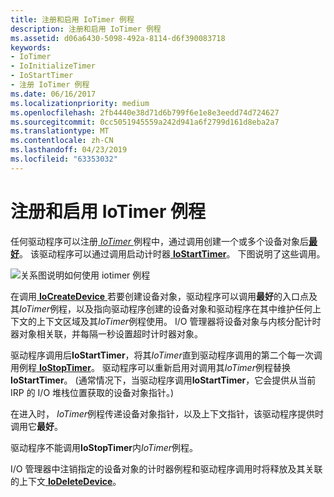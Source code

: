 ```yaml
---
title: 注册和启用 IoTimer 例程
description: 注册和启用 IoTimer 例程
ms.assetid: d06a6430-5098-492a-8114-d6f390083718
keywords:
- IoTimer
- IoInitializeTimer
- IoStartTimer
- 注册 IoTimer 例程
ms.date: 06/16/2017
ms.localizationpriority: medium
ms.openlocfilehash: 2fb4440e38d71d6b799f6e1e8e3eedd74d724627
ms.sourcegitcommit: 0cc5051945559a242d941a6f2799d161d8eba2a7
ms.translationtype: MT
ms.contentlocale: zh-CN
ms.lasthandoff: 04/23/2019
ms.locfileid: "63353032"
---
```

# <a name="registering-and-enabling-an-iotimer-routine"></a>注册和启用 IoTimer 例程





任何驱动程序可以注册[ *IoTimer* ](https://msdn.microsoft.com/library/windows/hardware/ff550381)例程中，通过调用创建一个或多个设备对象后[**最好**](https://msdn.microsoft.com/library/windows/hardware/ff549344)。 该驱动程序可以通过调用启动计时器[ **IoStartTimer**](https://msdn.microsoft.com/library/windows/hardware/ff550373)。 下图说明了这些调用。

![关系图说明如何使用 iotimer 例程](images/3iotmer.png)

在调用[ **IoCreateDevice** ](https://msdn.microsoft.com/library/windows/hardware/ff548397)若要创建设备对象，驱动程序可以调用**最好**的入口点及其*IoTimer*例程，以及指向驱动程序创建的设备对象和驱动程序在其中维护任何上下文的上下文区域及其*IoTimer*例程使用。 I/O 管理器将设备对象与内核分配计时器对象相关联，并每隔一秒设置超时计时器对象。

驱动程序调用后**IoStartTimer**，将其*IoTimer*直到驱动程序调用的第二个每一次调用例程[ **IoStopTimer**](https://msdn.microsoft.com/library/windows/hardware/ff550377)。 驱动程序可以重新启用对调用其*IoTimer*例程替换**IoStartTimer**。 (通常情况下，当驱动程序调用**IoStartTimer**，它会提供从当前 IRP 的 I/O 堆栈位置获取的设备对象指针。)

在进入时， *IoTimer*例程传递设备对象指针<em>，</em>以及上下文指针，该驱动程序提供时调用它**最好**。

驱动程序不能调用**IoStopTimer**内*IoTimer*例程。

I/O 管理器中注销指定的设备对象的计时器例程和驱动程序调用时将释放及其关联的上下文[ **IoDeleteDevice**](https://msdn.microsoft.com/library/windows/hardware/ff549083)。

 

 




